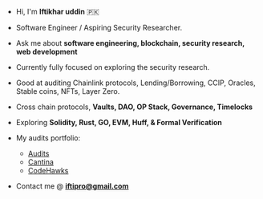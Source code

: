 - Hi, I'm **Iftikhar uddin** 🇵🇰
- Software Engineer / Aspiring Security Researcher.
- Ask me about **software engineering, blockchain, security research, web development**
- Currently fully focused on exploring the security research.
- Good at auditing Chainlink protocols, Lending/Borrowing, CCIP, Oracles, Stable coins, NFTs, Layer Zero.
- Cross chain protocols, **Vaults, DAO, OP Stack, Governance, Timelocks**
- Exploring **Solidity, Rust, GO, EVM, Huff, & Formal Verification**
- My audits portfolio:
  - [Audits](https://github.com/iftikharuddin/audit-reports)
  - [Cantina](https://cantina.xyz/u/0xTheBlackPanther)
  - [CodeHawks](https://www.codehawks.com/profile/clnca1ftl0000lf08bfytq099)

- Contact me @ **iftipro@gmail.com**





